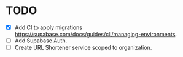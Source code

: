 # TODO

- [x] Add CI to apply migrations https://supabase.com/docs/guides/cli/managing-environments.
- [ ] Add Supabase Auth.
- [ ] Create URL Shortener service scoped to organization.
